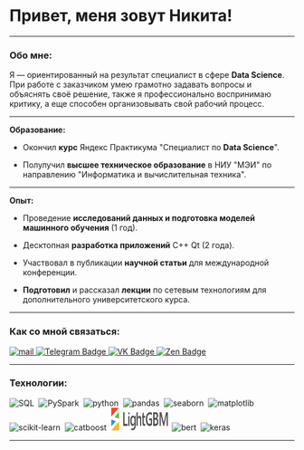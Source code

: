 
# Привет, меня зовут Никита!

---

### Обо мне:

Я — ориентированный на результат специалист в сфере **Data Science**. При работе с заказчиком умею грамотно задавать вопросы и объяснять своё решение, также я профессионально воспринимаю критику, а еще способен организовывать свой рабочий процесс.

---  

**Образование:**

- Окончил **курс** Яндекс Практикума "Cпециалист по **Data Science**".

- Полулучил **высшее техническое образование** в НИУ "МЭИ" по направлению "Информатика и вычислительная техника".

---

**Опыт:**

- Проведение **исследований данных и подготовка моделей машинного обучения** (1 год). 

- Десктопная **разработка приложений** С++ Qt (2 года).

- Участвовал в публикации **научной статьи** для международной конференции.

- **Подготовил** и рассказал **лекции** по сетевым технологиям для дополнительного университетского курса.

---

### Как со мной связаться:

  <div id="badges">
    <a href="mailto:nikitanaumov2022@yandex.ru" target="_blank">
      <img src="https://n-healthy-life-style.ru/wp-content/uploads/2023/02/konvert7-2.png" width="40" height="40" alt="mail" />
    </a>
    <a href="https://t.me/nowhale10110" target="_blank">
      <img src="https://cdn-icons-png.flaticon.com/512/2111/2111646.png" width="40" height="40" alt="Telegram Badge" />
    </a>
    <a href="https://vk.com/id146268466" target="_blank">
      <img src="https://cdn-icons-png.flaticon.com/512/145/145813.png" width="40" height="40" alt="VK Badge"/>
    </a>
    <a href="" target="_blank">
      <img src="https://upload.wikimedia.org/wikipedia/commons/thumb/a/ab/Yandex_Zen_logo_icon.svg/1024px-Yandex_Zen_logo_icon.svg.png" width="40" height="40" alt="Zen Badge"/>
    </a>
  </div>

---

### Технологии:

<div>
  <img src="https://seeklogo.com/images/S/sql-logo-C370DEA066-seeklogo.com.png" title="SQL" alt="SQL" width="100" height="40"/>&nbsp
  <img src="https://avatars.mds.yandex.net/i?id=8748e24dcd9e78d2b12af081f0cfd86c7bdc150d46ab24a7-5617347-images-thumbs&n=13" title="PySpark" alt="PySpark" width="100" height="40"/>&nbsp
  <img src="https://www.python.org/static/community_logos/python-logo.png" title="python" alt="python" width="100" height="40"/>&nbsp
  <img src="https://pandas.pydata.org/static/img/pandas.svg" title="pandas" alt="pandas" width="100" height="40"/>&nbsp
  <img src="https://seaborn.pydata.org/_images/logo-wide-lightbg.svg" title="seaborn" alt="seaborn" width="100" height="40"/>&nbsp
  <img src="https://matplotlib.org/3.1.0/_images/sphx_glr_logos2_003.png" title="matplotlib" alt="matplotlib" width="100" height="40"/>&nbsp
  <img src="https://github.com/scikit-learn/scikit-learn/blob/main/doc/logos/scikit-learn-logo-small.png" title="scikit-learn" alt="scikit-learn" width="100" height="40"/>&nbsp
  <img src="https://github.com/catboost/catboost/blob/master/logo/catboost.png" title="catboost" alt="catboost" width="100" height="40"/>&nbsp
  <img src="https://github.com/microsoft/LightGBM/blob/master/docs/logo/LightGBM_logo_black_text.svg" title="lightgbm" alt="lightgbm" width="100" height="40"/>&nbsp
  <img src="https://riccardo-cantini.netlify.app/post/bert_text_classification/featured_hua8bf7d9829a3c2e45f4e3633adf00c19_474726_720x0_resize_lanczos_2.png" title="bert" alt="bert" width="100" height="40"/>&nbsp
  <img src="https://github.com/valohai/ml-logos/blob/master/keras-text.svg" title="keras" alt="keras" width="100" height="40"/>&nbsp
  
  
  

  
</div>

---
